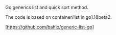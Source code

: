 
Go generics list and quick sort method.

The code is based on container/list in go1.18beta2.

[https://github.com/bahlo/generic-list-go]
